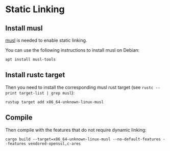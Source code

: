 # Static Linking

## Install musl

[musl](https://musl.libc.org/) is needed to enable static linking.

You can use the following instructions to install musl on Debian:

```shell
apt install musl-tools
```

## Install rustc target

Then you need to install the corresponding musl rust target (see `rustc --print target-list | grep musl`):

```shell
rustup target add x86_64-unknown-linux-musl
```

## Compile

Then compile with the features that do not require dynamic linking:

```shell
cargo build --target=x86_64-unknown-linux-musl --no-default-features --features vendored-openssl,c-ares
```
